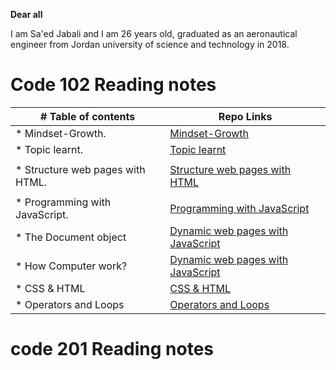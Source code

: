 __Dear all__ 

I am Sa'ed Jabali and I am 26 years old, graduated as an aeronautical engineer from Jordan university of science and technology in 2018.

# Code 102 Reading notes

| # Table of contents               |  Repo Links                    |
|-----------------------------------|------------------------------  |
| * Mindset-Growth.                 | [Mindset-Growth](https://saedjabali.github.io/Reading.Notes/Mindset-Growth)                               |
| * Topic learnt.                   | [Topic learnt](https://saedjabali.github.io/Reading.Notes/Topic-learnt)                              |
|                                   |                                |
| * Structure web pages with HTML.  | [Structure web pages with HTML](https://saedjabali.github.io/Reading.Notes/Structure%20web%20pages%20with%20HTML)                               |
|                                   |                                |
| * Programming with JavaScript.    | [Programming with JavaScript](https://saedjabali.github.io/Reading.Notes/Programming%20with%20JavaScript)                               |
| * The Document object | [Dynamic web pages with JavaScript](https://saedjabali.github.io/Reading.Notes/Dynamic%20web%20pages%20with%20JavaScript)                               |                                
| * How Computer work? | [Dynamic web pages with JavaScript](https://saedjabali.github.io/Reading.Notes/Computer%20Architecture%20and%20Logic) |
| * CSS & HTML | [CSS & HTML](https://saedjabali.github.io/Reading.Notes/CSS%20&%20HTML) |
| * Operators and Loops | [Operators and Loops](https://saedjabali.github.io/Reading.Notes/Operators%20and%20Loops) |


# code 201 Reading notes